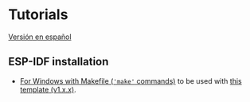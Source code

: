 # **Tutorials**

[Versión en español](https://github.com/mr-verdant-13/esp-idf-instructions/blob/master/LEAME.md)

## **ESP-IDF installation**

- [For Windows with Makefile (`'make'` commands)](https://github.com/mr-verdant-13/esp-idf-instructions/blob/master/ESP-IDF%20installation/WinMakefileEN.md) to be used with [this template (v1.x.x)](https://github.com/mr-verdant-13/esp-idf-vsc-template/tree/v1.0.0).

<!-- - [For Windows with CMakeList (`'idf.py'` commands)](https://github.com/mr-verdant-13/esp-idf-instructions/blob/master/ESP-IDF%20(Windows%20CMake).md) to be used with [this template](https://github.com/mr-verdant-13/esp-idf-vsc-template/tree/develop). -->
